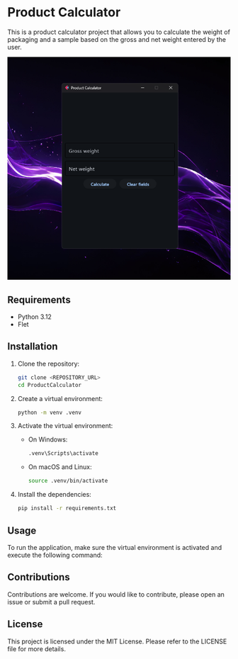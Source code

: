 # Product Calculator

This is a product calculator project that allows you to calculate the weight of packaging and a sample based on the gross and net weight entered by the user.

![example](example.png)

## Requirements

- Python 3.12
- Flet

## Installation

1. Clone the repository:

   ```bash
   git clone <REPOSITORY_URL>
   cd ProductCalculator
   ```

2. Create a virtual environment:

   ```bash
   python -m venv .venv
   ```

3. Activate the virtual environment:

   - On Windows:

     ```bash
     .venv\Scripts\activate
     ```

   - On macOS and Linux:

     ```bash
     source .venv/bin/activate
     ```

4. Install the dependencies:

   ```bash
   pip install -r requirements.txt
   ```

## Usage

To run the application, make sure the virtual environment is activated and execute the following command:

## Contributions

Contributions are welcome. If you would like to contribute, please open an issue or submit a pull request.

## License

This project is licensed under the MIT License. Please refer to the LICENSE file for more details.